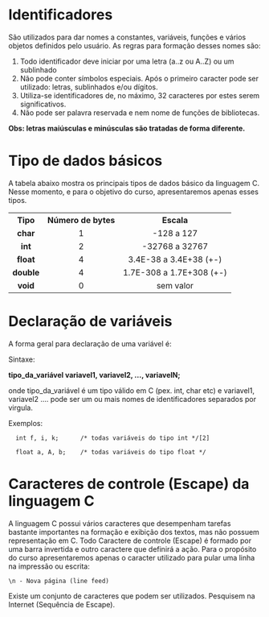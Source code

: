 # Identificadores
 

São utilizados para dar nomes a constantes, variáveis, funções e vários objetos definidos pelo usuário. As regras para formação desses nomes são:

 
<ol>
  <li>Todo identificador deve iniciar por uma letra (a..z ou A..Z) ou um sublinhado</li>
  <li>Não pode conter símbolos especiais. Após o primeiro caracter pode ser utilizado: letras, sublinhados e/ou dígitos.</li>
  <li>Utiliza-se identificadores de, no máximo, 32 caracteres por estes serem significativos.</li>
  <li>Não pode ser palavra reservada e nem nome de funções de bibliotecas.</li>
 </ol>
 
<strong>Obs: letras maiúsculas e minúsculas são tratadas de forma diferente. </strong>

# Tipo de dados básicos
A tabela abaixo mostra os principais tipos de dados básico da linguagem C. Nesse momento, e para o objetivo do curso, apresentaremos apenas esses tipos.
<table>
  <tr>
    <th>Tipo</th>
    <th>Número de bytes</th>
    <th>Escala</th>
 <tr align="center"><td><strong>char</strong></td> <td> 1 </td> <td> -128 a 127</td> </tr>
 <tr align="center"><td><strong>int</strong></td> <td> 2</td> <td> -32768 a 32767</td> </tr>
 <tr align="center"><td><strong> float </strong></td> <td> 4 </td> <td> 3.4E-38 a 3.4E+38 (+-)</td> </tr>
<tr align="center"><td><strong> double </strong></td> <td> 4 </td> <td> 1.7E-308 a 1.7E+308 (+-)</td> </tr>
<tr align="center"><td><strong> void</strong></td> <td> 0 </td> <td> sem valor</td> </tr>
</table>

# Declaração de variáveis
 A forma geral para declaração de uma variável é:

Sintaxe:

<strong> tipo_da_variável variavel1, variavel2, ..., variavelN; </strong>

 
onde tipo_da_variável  é um tipo válido em C (pex. int, char etc) e variavel1, variavel2 .... pode ser um ou mais nomes de identificadores separados por virgula.

Exemplos:

      int f, i, k;      /* todas variáveis do tipo int */[2]

      float a, A, b;    /* todas variáveis do tipo float */

 # Caracteres de controle (Escape) da linguagem C
 A linguagem C possui vários caracteres que desempenham tarefas bastante importantes na formação e exibição dos textos, mas não possuem representação em C. Todo Caractere de controle (Escape) é formado por uma barra invertida e outro caractere que definirá a ação. Para o propósito do curso apresentaremos apenas o caracter utilizado para pular uma linha na impressão ou escrita:
```
\n - Nova página (line feed)
```
Existe um conjunto de caracteres que podem ser utilizados. Pesquisem na Internet (Sequência de Escape).
 
